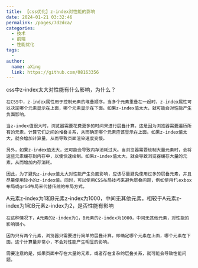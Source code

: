 ```yaml
---
title: 【css优化】z-index对性能的影响
date: 2024-01-21 03:32:46
permalink: /pages/7d2dca/
categories:
  - 技术
  - 前端
  - 性能优化
tags:
  - 
author: 
  name: aXing
  link: https://github.com/08163356
---
```

css中z-index太大对性能有什么影响，为什么？

```
在CSS中，z-index属性用于控制元素的堆叠顺序。当多个元素重叠在一起时，z-index属性可以决定哪个元素显示在上面，哪个元素显示在下面。如果z-index值太大，就可能会对性能产生负面影响。

当z-index值很大时，浏览器需要花费更多的时间来进行层叠计算。这是因为浏览器需要遍历所有的元素，计算它们之间的堆叠关系，从而确定哪个元素应该显示在上面。如果z-index值太大，就会增加计算量，从而导致页面渲染速度变慢。

另外，如果z-index值太大，还可能会导致内存消耗过大。当浏览器需要绘制大量元素时，会将这些元素缓存到内存中，以便快速绘制。如果z-index值太大，就会导致浏览器缓存大量的元素，从而增加内存消耗。

因此，为了避免z-index值太大对性能产生负面影响，应该尽量避免使用过多的层叠元素，并且尽量使用较小的z-index值。同时，可以使用CSS布局技巧来避免层叠问题，例如使用flexbox布局或grid布局来代替传统的布局方式。
```

A元素z-index为1和B元素z-index为1000，中间无其他元素，相较于A元素z-index为1和B元素z-index为2，是否性能有影响

```
在这种情况下，A元素的z-index为1，B元素的z-index为1000，中间无其他元素，对性能的影响很小。

因为只有两个元素，浏览器只需要进行简单的层叠计算，即确定哪个元素在上面，哪个元素在下面。这个计算量非常小，不会对性能产生明显的影响。

需要注意的是，如果页面中存在大量的元素，或者存在复杂的层叠关系，就可能会导致性能问题。
```

